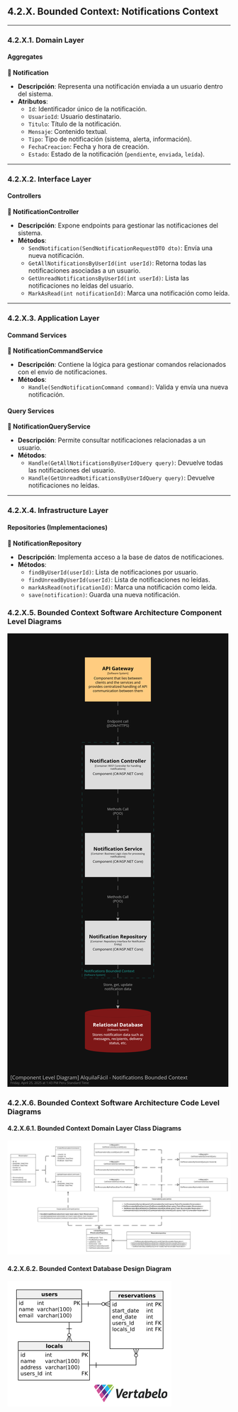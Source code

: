 
## 4.2.X. Bounded Context: Notifications Context

---

### 4.2.X.1. Domain Layer

#### **Aggregates**

**🔹 Notification**

- **Descripción**: Representa una notificación enviada a un usuario dentro del sistema.
- **Atributos**:
  - `Id`: Identificador único de la notificación.
  - `UsuarioId`: Usuario destinatario.
  - `Titulo`: Título de la notificación.
  - `Mensaje`: Contenido textual.
  - `Tipo`: Tipo de notificación (sistema, alerta, información).
  - `FechaCreacion`: Fecha y hora de creación.
  - `Estado`: Estado de la notificación (`pendiente`, `enviada`, `leída`).

---

### 4.2.X.2. Interface Layer

#### **Controllers**

**🔹 NotificationController**

- **Descripción**: Expone endpoints para gestionar las notificaciones del sistema.
- **Métodos**:
  - `SendNotification(SendNotificationRequestDTO dto)`: Envía una nueva notificación.
  - `GetAllNotificationsByUserId(int userId)`: Retorna todas las notificaciones asociadas a un usuario.
  - `GetUnreadNotificationsByUserId(int userId)`: Lista las notificaciones no leídas del usuario.
  - `MarkAsRead(int notificationId)`: Marca una notificación como leída.

---

### 4.2.X.3. Application Layer

#### **Command Services**

**🔹 NotificationCommandService**

- **Descripción**: Contiene la lógica para gestionar comandos relacionados con el envío de notificaciones.
- **Métodos**:
  - `Handle(SendNotificationCommand command)`: Valida y envía una nueva notificación.

#### **Query Services**

**🔹 NotificationQueryService**

- **Descripción**: Permite consultar notificaciones relacionadas a un usuario.
- **Métodos**:
  - `Handle(GetAllNotificationsByUserIdQuery query)`: Devuelve todas las notificaciones del usuario.
  - `Handle(GetUnreadNotificationsByUserIdQuery query)`: Devuelve notificaciones no leídas.

---

### 4.2.X.4. Infrastructure Layer

#### **Repositories (Implementaciones)**

**🔹 NotificationRepository**

- **Descripción**: Implementa acceso a la base de datos de notificaciones.
- **Métodos**:
  - `findByUserId(userId)`: Lista de notificaciones por usuario.
  - `findUnreadByUserId(userId)`: Lista de notificaciones no leídas.
  - `markAsRead(notificationId)`: Marca una notificación como leída.
  - `save(notification)`: Guarda una nueva notificación.

### 4.2.X.5. Bounded Context Software Architecture Component Level Diagrams

![Diagrama Stucturizr([URL]())](images/c4-component-diagrams/notification-context.png)

### 4.2.X.6. Bounded Context Software Architecture Code Level Diagrams

#### 4.2.X.6.1. Bounded Context Domain Layer Class Diagrams

![Diagrama Lucidchart([URL]())](images/class-diagrams/booking-context.png)

#### 4.2.X.6.2. Bounded Context Database Design Diagram

![Diagrama Vertanelo([URL]())](images/database-diagrams/booking-context.png)